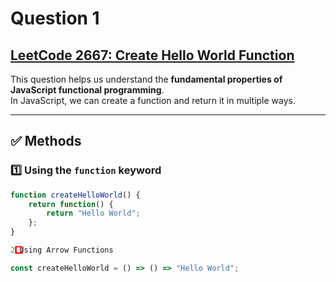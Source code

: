 # Question 1

## [LeetCode 2667: Create Hello World Function](https://leetcode.com/problems/create-hello-world-function/)

This question helps us understand the **fundamental properties of JavaScript functional programming**.  
In JavaScript, we can create a function and return it in multiple ways.

---

## ✅ Methods

### **1️⃣ Using the `function` keyword**

```js
function createHelloWorld() {
    return function() {
        return "Hello World";
    };
}

2️⃣ Using Arrow Functions

const createHelloWorld = () => () => "Hello World";
